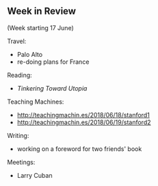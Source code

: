 ## Week in Review

(Week starting 17 June)

Travel:
* Palo Alto
* re-doing plans for France

Reading:
* *Tinkering Toward Utopia*

Teaching Machines:
* http://teachingmachin.es/2018/06/18/stanford1
* http://teachingmachin.es/2018/06/19/stanford2

Writing:
* working on a foreword for two friends' book

Meetings:
* Larry Cuban
